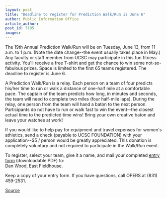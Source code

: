 ```yaml
---
layout: post
title: "Deadline to register for Prediction Walk/Run is June 6"
author: Public Information Office
article_author: 
post_id: 7105
images:
---
```


<a name="content" id="content"></a>
<p>
  The 19th Annual Prediction Walk/Run will be on Tuesday, June 13, from 11 a.m. to 1 p.m. (Note the date change--the event usually takes place in May.) Any faculty or staff member from UCSC may participate in this fun fitness activity. You'll receive a free T-shirt and get the chance to win some not-so-fabulous prizes. Space is limited to the first 65 teams registered. The deadline to register is June 6.
</p>
<p>
  A Prediction Walk/Run is a relay. Each person on a team of four predicts his/her time to run or walk a distance of one-half mile at a comfortable pace. The captain of the team predicts how long, in minutes and seconds, the team will need to complete two miles (four half-mile laps). During the relay, one person from the team will hand a baton to the next person. Participants do not have to run or walk fast to win the event--the closest actual time to the predicted time wins! Bring your own creative baton and leave your watches at work!
</p>
<p>
  If you would like to help pay for equipment and travel expenses for women's athletics, send a check (payable to UCSC FOUNDATION) with your application--$5 / person would be greatly appreciated. This donation is completely voluntary and not required to participate in the Walk/Run event.
</p>
<p>
  To register, select your team, give it a name, and mail your completed <a href="entry_form.pdf">entry form</a> (downloadable PDF) to:<br>
  Dan Wood, East Fieldhouse.
</p>
<p>
  Keep a copy of your entry form. If you have questions, call OPERS at (831) 459-2531.
</p>
<p><a href="http://www1.ucsc.edu/currents/05-06/06-05/brief-walkrun.asp" title="Permalink to brief-walkrun">Source</a></p>
